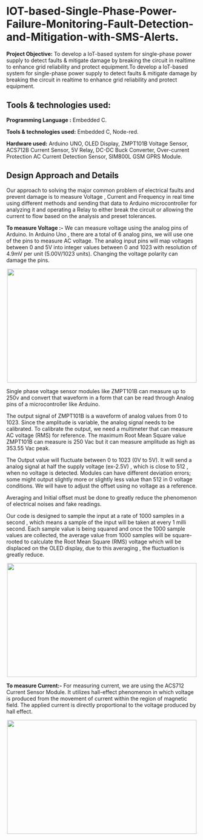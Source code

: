 # IOT-based-Single-Phase-Power-Failure-Monitoring-Fault-Detection-and-Mitigation-with-SMS-Alerts.

**Project Objective:** To develop a IoT-based system for single-phase power supply to detect faults & mitigate damage by breaking the circuit in realtime to enhance grid reliability and protect equipment.To develop a IoT-based system for single-phase power supply to detect faults & mitigate damage by breaking the circuit in realtime to enhance grid reliability and protect equipment.

## Tools & technologies used:

**Programming Language :** Embedded C.

**Tools & technologies used:** Embedded C, Node-red.

**Hardware used:** Arduino UNO, OLED Display, ZMPT101B Voltage Sensor, ACS712B Current Sensor, 5V Relay,
DC-DC Buck Converter, Over-current Protection AC Current Detection Sensor, SIM800L GSM GPRS Module.

## Design Approach and Details

Our approach to solving the major common problem of electrical faults and prevent damage is to measure Voltage , Current and Frequency in real time using different methods and sending that data to Arduino microcontroller for analyzing it and operating a Relay to either break the circuit or allowing the current to flow based on the analysis and preset tolerances.

**To measure Voltage :-**
We can measure voltage using the analog pins of Arduino. In Arduino Uno , there are a total of 6 analog pins, we will use one of the pins to measure AC voltage. The analog input pins will map voltages between 0 and 5V into integer values between 0 and 1023 with resolution of 4.9mV per unit (5.00V/1023 units). Changing the voltage polarity can damage the pins.

<p align="center">

<img src ="https://github.com/Wiggledbabe06/IOT-based-Single-Phase-Power-Failure-Monitoring-Fault-Detection-and-Mitigation-with-SMS-Alerts/assets/98098708/c1941856-5905-4c30-ae7a-f7f34b0440dd" width="500" height = "300">

</p>
Single phase voltage sensor modules like ZMPT101B can measure up to 250v and convert that waveform in a form that can be read through Analog pins of a microcontroller like Arduino.

The output signal of ZMPT101B is a waveform of analog values from 0 to 1023. Since the amplitude is variable, the analog signal needs to be calibrated. To calibrate the output, we need a multimeter that can measure AC voltage (RMS) for reference. The maximum Root Mean Square value ZMPT101B can measure is 250 Vac but it can measure amplitude as high as 353.55 Vac peak.

The Output value will fluctuate between 0 to 1023 (0V to 5V). It will send a analog signal at half the supply voltage (ex-2.5V) , which is close to 512 , when no voltage is detected. Modules can have different deviation errors; some might output slightly more or slightly less value than 512 in 0 voltage conditions. We will have to adjust the offset using no voltage as a reference.

Averaging and Initial offset must be done to greatly reduce the phenomenon of electrical noises and fake readings.

Our code is designed to sample the input at a rate of 1000 samples in a second , which means a sample of the input will be taken at every 1 milli second. Each sample value is being squared and once the 1000 sample values are collected, the average value from 1000 samples will be square-rooted to calculate the Root Mean Square (RMS) voltage which will be displaced on the OLED display, due to this averaging , the fluctuation is greatly reduce.
<p align="center">

<img src ="https://github.com/Wiggledbabe06/IOT-based-Single-Phase-Power-Failure-Monitoring-Fault-Detection-and-Mitigation-with-SMS-Alerts/assets/98098708/18c26129-2631-40cb-8946-07e404502d49" width="500" height = "300">

</p>
  
**To measure Current:-**
For measuring current, we are using the ACS712 Current Sensor Module. It utilizes hall-effect phenomenon in which voltage is produced from the movement of current within the region of magnetic field. The applied current is directly proportional to the voltage produced by hall effect.
<p align="center">

<img src ="https://github.com/Wiggledbabe06/IOT-based-Single-Phase-Power-Failure-Monitoring-Fault-Detection-and-Mitigation-with-SMS-Alerts/assets/98098708/b11c983a-6aa4-4ef5-85a7-2cebaba214d0" width="500" height = "300">

</p>

